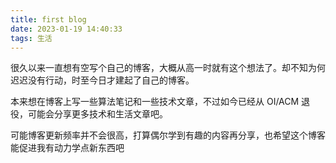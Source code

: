 ```yaml
---
title: first blog
date: 2023-01-19 14:40:33
tags: 生活
---
```


很久以来一直想有空写个自己的博客，大概从高一时就有这个想法了。却不知为何迟迟没有行动，时至今日才建起了自己的博客。

本来想在博客上写一些算法笔记和一些技术文章，不过如今已经从 OI/ACM 退役，可能会分享更多技术和生活文章吧。

可能博客更新频率并不会很高，打算偶尔学到有趣的内容再分享，也希望这个博客能促进我有动力学点新东西吧

